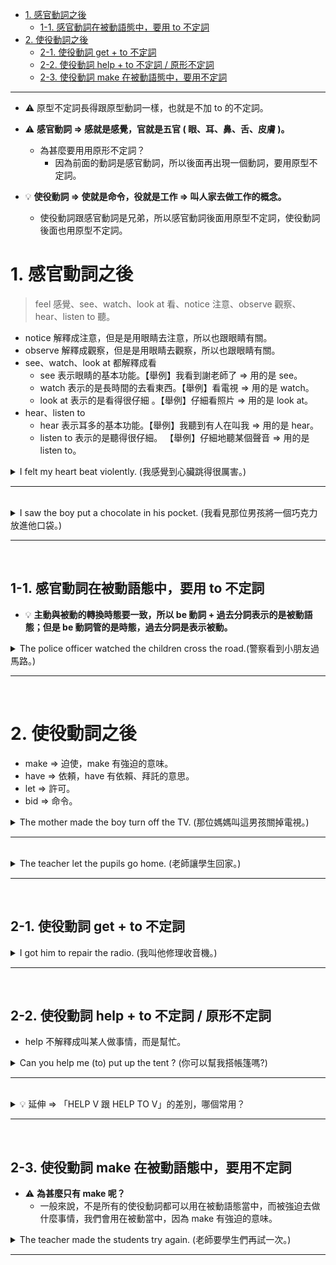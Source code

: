 * [1. 感官動詞之後](#1感官動詞之後)
  * [1-1. 感官動詞在被動語態中，要用 to 不定詞](#1-1感官動詞在被動語態中要用to不定詞)
* [2. 使役動詞之後](#2使役動詞之後)
  * [2-1. 使役動詞 get + to 不定詞](#2-1使役動詞getto不定詞)
  * [2-2. 使役動詞 help + to 不定詞 / 原形不定詞](#2-2使役動詞helpto不定詞原形不定詞)
  * [2-3. 使役動詞 make 在被動語態中，要用不定詞](#2-3使役動詞make在被動語態中要用不定詞)

---

- ⚠️ 原型不定詞長得跟原型動詞一樣，也就是不加 to 的不定詞。

- ⚠️ **感官動詞  ⇒  感就是感覺，官就是五官 ( 眼、耳、鼻、舌、皮膚 )。**
  - 為甚麼要用用原形不定詞？
    - 因為前面的動詞是感官動詞，所以後面再出現一個動詞，要用原型不定詞。

- 💡 **使役動詞  ⇒ 使就是命令，役就是工作  ⇒  叫人家去做工作的概念。**
  - 使役動詞跟感官動詞是兄弟，所以感官動詞後面用原型不定詞，使役動詞後面也用原型不定詞。


# 1.&nbsp;感官動詞之後

> feel 感覺、see、watch、look at 看、notice 注意、observe 觀察、hear、listen to 聽。

- notice 解釋成注意，但是是用眼睛去注意，所以也跟眼睛有關。
- observe 解釋成觀察，但是是用眼睛去觀察，所以也跟眼睛有關。
- see、watch、look at 都解釋成看
  - see 表示眼睛的基本功能。【舉例】我看到謝老師了  ⇒  用的是 see。
  - watch 表示的是長時間的去看東西。【舉例】看電視  ⇒  用的是 watch。
  - look at 表示的是看得很仔細 。【舉例】仔細看照片  ⇒  用的是 look at。
- hear、listen to
  - hear 表示耳多的基本功能。【舉例】我聽到有人在叫我  ⇒  用的是 hear。
  - listen to 表示的是聽得很仔細。 【舉例】仔細地聽某個聲音  ⇒  用的是 listen to。

<details>
  <summary>
    I felt my heart beat violently. (我感覺到心臟跳得很厲害。)
  </summary>

  - 因為是感官動詞後面碰到一個動詞要用原型不定詞，所以才用 beat。
    - 如果看到兩個動詞在一個句子中，又沒有連接詞的時候，不要認為是錯誤的，因為它是原型不定詞。
</details>

---
<br>

<details>
  <summary>
    I saw the boy put a chocolate in his pocket. (我看見那位男孩將一個巧克力放進他口袋。)
  </summary>
</details>

---
<br>

## 1-1.&nbsp;感官動詞在被動語態中，要用&nbsp;to&nbsp;不定詞


- 💡 **主動與被動的轉換時態要一致，所以 be 動詞 + 過去分詞表示的是被動語態；但是 be 動詞管的是時態，過去分詞是表示被動。**

<details>
  <summary>
    The police officer watched the children cross the road.(警察看到小朋友過馬路。)
  </summary>
    
  - ⇒  `The children were watched by the police officer to cross the road.`
  - ⇒  `The children were watched to cross the road by the police oficer.`
  - cross 是屬於動詞，但是在例句當中我們要稱他為原型不定詞，因為在感官動詞後面要用原型不定詞。
  - 在被動語態當中要用不定詞  ⇒  to cross。
</details>

---
<br>

# 2.&nbsp;使役動詞之後

- make  ⇒  迫使，make 有強迫的意味。
- have  ⇒  依頼，have 有依賴、拜託的意思。
- let  ⇒  許可。
- bid  ⇒  命令。

<details>
  <summary>
    The mother made the boy turn off the TV. (那位媽媽叫這男孩關掉電視。)
  </summary>

  - 不管是這或是那，都可以用 the，因為 the 都可以解釋成這或是那。
  - 叫
    - 狗在叫  ⇒  bark
    - 叫某人的名字  ⇒  call
    - 叫某人做動作  ⇒  使役動詞
  - 有關開關按鈕的東西叫做 turn off ( 關 ) / turn on ( 開 )，而關門、關窗戶叫做 close。
    - turn 的本意是轉的意思，轉一些開關，例如：水龍頭、電器用品的開關、電燈。
</details>

---
<br>

<details>
  <summary>
    The teacher let the pupils go home. (老師讓學生回家。)
  </summary>

  - 例句這個動作已經發生了，某一個老師讓某一群學生回家去了  ⇒  所以有限定的意思。
  - 小學生用的是 pupil，高中生、大學生用的是 student。
  - 回家
    - go home：go 叫做去  ⇒  去到家裡面，所以你人在外面想要回家叫做 go home。
    - come home ：come 叫做來  ⇒  來到家裏面；表示你人已經在家裡了；所以媽媽問你是幾點回到家 ( 此時你跟媽媽都在家裡 )，所以都在家裡的回家叫做 come home。
    - get home： 叫做抵達的意思，get 是抵達的意思，甚麼時候到家、抵達家裡面  ⇒  get home。
</details>

---
<br>

## 2-1.&nbsp;使役動詞&nbsp;get&nbsp;+&nbsp;to&nbsp;不定詞

<details>
  <summary>
    I got him to repair the radio. (我叫他修理收音機。)
  </summary>
    
  - 這裡的 get 是叫某人做什麼事情，要用的是 to V 不定詞 。
</details>

---
<br>

## 2-2.&nbsp;使役動詞&nbsp;help&nbsp;+&nbsp;to&nbsp;不定詞&nbsp;/&nbsp;原形不定詞

- help 不解釋成叫某人做事情，而是幫忙。

<details>
  <summary>
    Can you help me (to) put up the tent ? (你可以幫我搭帳篷嗎?)
  </summary>

  - 把帳篷搭起來用的是 put up。
</details>

---
<br>

<details>
  <summary>
    💡 延伸  ⇒  「HELP V 跟 HELP TO V」的差別，哪個常用？
  </summary>

  - **這兩個文法絕對都是正確**的，就使用習慣而言，不論是美式還是英式英語，且不論是口語或是書寫上，”help 原V”的使用頻率差不多是99%以上。而 “help **to** 原V”的**使用率真的是非常低**的唷！

  - [「HELP V 跟 HELP TO V」的差別，哪個常用？](https://www.asoenglishschool.com/help-v%E8%B7%9Fhelp-to-v%E7%9A%84%E5%B7%AE%E5%88%A5/ "「HELP V 跟 HELP TO V」的差別，哪個常用？")
</details>

---
<br>

## 2-3.&nbsp;使役動詞&nbsp;make&nbsp;在被動語態中，要用不定詞

- ⚠️ **為甚麼只有 make 呢？**
  - 一般來說，不是所有的使役動詞都可以用在被動語態當中，而被強迫去做什麼事情，我們會用在被動當中，因為 make 有強迫的意味。

<details>
  <summary>
    The teacher made the students try again. (老師要學生們再試一次。)
  </summary>
    
  - ⇒  `The students were made by the teacher to try again.`
  - 要注意不是所有的過去式跟過去分詞都長得一樣，剛好這裡的 made 過去式跟過去分詞長一樣。
</details>

---
<br>
